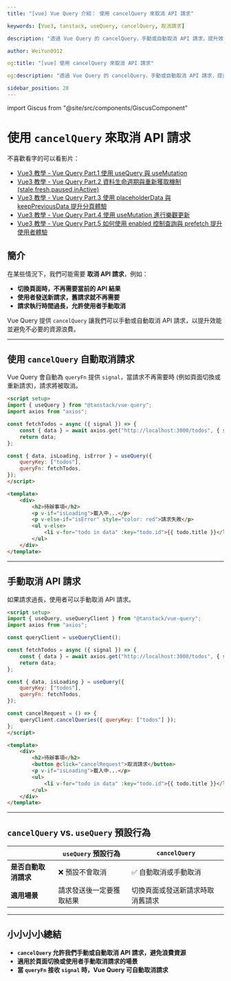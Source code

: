 ```yaml
---
title: "[vue] Vue Query 介紹： 使用 cancelQuery 來取消 API 請求"

keywords: [Vue3, tanstack, useQuery, cancelQuery, 取消請求]

description: "透過 Vue Query 的 cancelQuery，手動或自動取消 API 請求，提升效能與使用者體驗"

author: WeiYun0912

og:title: "[vue] 使用 cancelQuery 來取消 API 請求"

og:description: "透過 Vue Query 的 cancelQuery，手動或自動取消 API 請求，提升效能與使用者體驗"

sidebar_position: 28
---
```


import Giscus from "@site/src/components/GiscusComponent"

# 使用 `cancelQuery` 來取消 API 請求

不喜歡看字的可以看影片：

-   [Vue3 教學 - Vue Query Part.1 使用 useQuery 與 useMutation](https://www.youtube.com/watch?v=7MDI54nlEbc)
-   [Vue3 教學 - Vue Query Part.2 資料生命週期與重新獲取機制 (stale,fresh,paused,inActive)](https://www.youtube.com/watch?v=pxHSArLEvgs)
-   [Vue3 教學 - Vue Query Part.3 使用 placeholderData 與 keepPreviousData 提升分頁體驗](https://www.youtube.com/watch?v=skJWxXDljS0)
-   [Vue3 教學 - Vue Query Part.4 使用 useMutation 進行樂觀更新](https://www.youtube.com/watch?v=I-qGvLln-pg)
-   [Vue3 教學 - Vue Query Part.5 如何使用 enabled 控制查詢與 prefetch 提升使用者體驗](https://www.youtube.com/watch?v=8TpZAL-E6gs)

## **簡介**

在某些情況下，我們可能需要 **取消 API 請求**，例如：

-   **切換頁面時，不再需要當前的 API 結果**
-   **使用者發送新請求，舊請求就不再需要**
-   **請求執行時間過長，允許使用者手動取消**

Vue Query 提供 `cancelQuery` 讓我們可以手動或自動取消 API 請求，以提升效能並避免不必要的資源浪費。

---

## **使用 `cancelQuery` 自動取消請求**

Vue Query 會自動為 `queryFn` 提供 `signal`，當請求不再需要時 (例如頁面切換或重新請求)，請求將被取消。

<!-- prettier-ignore -->
```html title='App.vue' showLineNumbers
<script setup>
import { useQuery } from "@tanstack/vue-query";
import axios from "axios";

const fetchTodos = async ({ signal }) => {
    const { data } = await axios.get("http://localhost:3000/todos", { signal });
    return data;
};

const { data, isLoading, isError } = useQuery({
    queryKey: ["todos"],
    queryFn: fetchTodos,
});
</script>

<template>
    <div>
        <h2>待辦事項</h2>
        <p v-if="isLoading">載入中...</p>
        <p v-else-if="isError" style="color: red">請求失敗</p>
        <ul v-else>
            <li v-for="todo in data" :key="todo.id">{{ todo.title }}</li>
        </ul>
    </div>
</template>
```

---

## **手動取消 API 請求**

如果請求過長，使用者可以手動取消 API 請求。

<!-- prettier-ignore -->
```html title='App.vue' showLineNumbers
<script setup>
import { useQuery, useQueryClient } from "@tanstack/vue-query";
import axios from "axios";

const queryClient = useQueryClient();

const fetchTodos = async ({ signal }) => {
    const { data } = await axios.get("http://localhost:3000/todos", { signal });
    return data;
};

const { data, isLoading } = useQuery({
    queryKey: ["todos"],
    queryFn: fetchTodos,
});

const cancelRequest = () => {
    queryClient.cancelQueries({ queryKey: ["todos"] });
};
</script>

<template>
    <div>
        <h2>待辦事項</h2>
        <button @click="cancelRequest">取消請求</button>
        <p v-if="isLoading">載入中...</p>
        <ul>
            <li v-for="todo in data" :key="todo.id">{{ todo.title }}</li>
        </ul>
    </div>
</template>
```

---

## **`cancelQuery` vs. `useQuery` 預設行為**

|                      | `useQuery` 預設行為      | `cancelQuery`                    |
| -------------------- | ------------------------ | -------------------------------- |
| **是否自動取消請求** | ❌ 預設不會取消          | ✅ 自動取消或手動取消            |
| **適用場景**         | 請求發送後一定要獲取結果 | 切換頁面或發送新請求時取消舊請求 |

---

## **小小小小總結**

-   **`cancelQuery` 允許我們手動或自動取消 API 請求，避免浪費資源**
-   **適用於頁面切換或使用者手動取消請求的場景**
-   **當 `queryFn` 接收 `signal` 時，Vue Query 可自動取消請求**

<Giscus />
